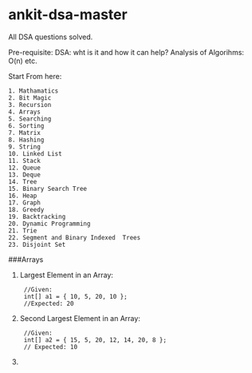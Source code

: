 # ankit-dsa-master
All DSA questions solved.

Pre-requisite:
DSA: wht is it and how it can help?
Analysis of Algorihms: O(n) etc.

Start From here:

	1. Mathamatics
	2. Bit Magic
	3. Recursion
	4. Arrays
	5. Searching
	6. Sorting
	7. Matrix
	8. Hashing
	9. String
	10. Linked List
	11. Stack
	12. Queue
	13. Deque
	14. Tree
	15. Binary Search Tree
	16. Heap
	17. Graph
	18. Greedy
	19. Backtracking
	20. Dynamic Programming
	21. Trie
	22. Segment and Binary Indexed  Trees
	23. Disjoint Set


###Arrays

1. Largest Element in an Array:

		//Given:
		int[] a1 = { 10, 5, 20, 10 };
		//Expected: 20

2. Second Largest Element in an Array:

		//Given:
		int[] a2 = { 15, 5, 20, 12, 14, 20, 8 };
		// Expected: 10

3. 